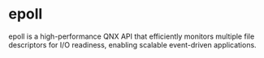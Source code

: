 # epoll
epoll is a high-performance QNX API that efficiently monitors multiple file descriptors for I/O readiness, enabling scalable event-driven applications.
